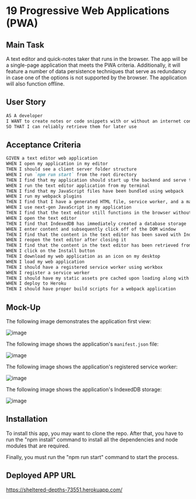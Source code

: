 # 19 Progressive Web Applications (PWA)

## Main Task

A text editor and quick-notes taker that runs in the browser. The app will be a single-page application that meets the PWA criteria. Additionally, it will feature a number of data persistence techniques that serve as redundancy in case one of the options is not supported by the browser. The application will also function offline.

## User Story

```md
AS A developer
I WANT to create notes or code snippets with or without an internet connection
SO THAT I can reliably retrieve them for later use
```

## Acceptance Criteria

```md
GIVEN a text editor web application
WHEN I open my application in my editor
THEN I should see a client server folder structure
WHEN I run `npm run start` from the root directory
THEN I find that my application should start up the backend and serve the client
WHEN I run the text editor application from my terminal
THEN I find that my JavaScript files have been bundled using webpack
WHEN I run my webpack plugins
THEN I find that I have a generated HTML file, service worker, and a manifest file
WHEN I use next-gen JavaScript in my application
THEN I find that the text editor still functions in the browser without errors
WHEN I open the text editor
THEN I find that IndexedDB has immediately created a database storage
WHEN I enter content and subsequently click off of the DOM window
THEN I find that the content in the text editor has been saved with IndexedDB
WHEN I reopen the text editor after closing it
THEN I find that the content in the text editor has been retrieved from our IndexedDB
WHEN I click on the Install button
THEN I download my web application as an icon on my desktop
WHEN I load my web application
THEN I should have a registered service worker using workbox
WHEN I register a service worker
THEN I should have my static assets pre cached upon loading along with subsequent pages and static assets
WHEN I deploy to Heroku
THEN I should have proper build scripts for a webpack application
```

## Mock-Up

The following image demonstrates the application first view:

![image](https://github.com/MoisesPerez90/QuillCraft/assets/118077086/b26c242d-6256-4f7a-af65-83cdf4040c6f)

The following image shows the application's `manifest.json` file:

![image](https://github.com/MoisesPerez90/QuillCraft/assets/118077086/def36899-11c6-4a1a-865a-05cf5081fcff)

The following image shows the application's registered service worker:

![image](https://github.com/MoisesPerez90/QuillCraft/assets/118077086/ec13eb80-c97f-4206-9e79-9f344ffc23a4)

The following image shows the application's IndexedDB storage:

![image](https://github.com/MoisesPerez90/QuillCraft/assets/118077086/221e994c-b054-4228-8978-23db53c38d91)

## Installation 
To install this app, you may want to clone the repo. After that, you have to run the "npm install" command to install all the dependencies and node modules that are required. 

Finally, you must run the "npm run start" command to start the process. 

## Deployed APP URL
https://sheltered-depths-73551.herokuapp.com/
